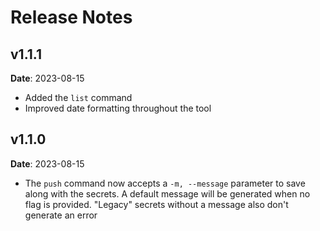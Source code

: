 # Release Notes

## v1.1.1

**Date**: 2023-08-15

- Added the `list` command
- Improved date formatting throughout the tool

## v1.1.0

**Date**: 2023-08-15

- The `push` command now accepts a `-m, --message` parameter to save along with the secrets. A default message will be generated when no flag is provided. "Legacy" secrets without a message also don't generate an error
